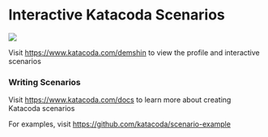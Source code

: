 # Interactive Katacoda Scenarios

[![](http://shields.katacoda.com/katacoda/demshin/count.svg)](https://www.katacoda.com/demshin "Get your profile on Katacoda.com")

Visit https://www.katacoda.com/demshin to view the profile and interactive scenarios

### Writing Scenarios
Visit https://www.katacoda.com/docs to learn more about creating Katacoda scenarios

For examples, visit https://github.com/katacoda/scenario-example
